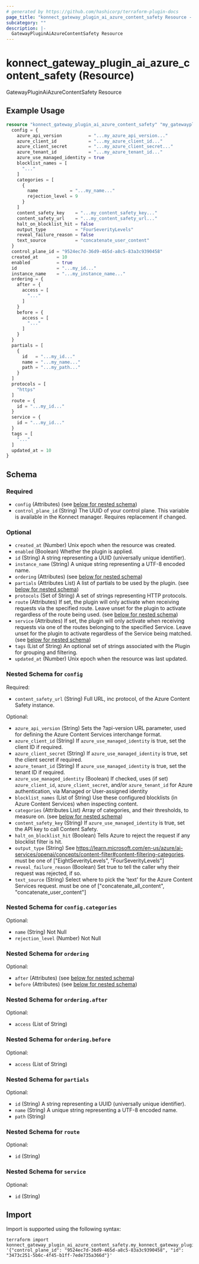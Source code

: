 ```yaml
---
# generated by https://github.com/hashicorp/terraform-plugin-docs
page_title: "konnect_gateway_plugin_ai_azure_content_safety Resource - terraform-provider-konnect"
subcategory: ""
description: |-
  GatewayPluginAiAzureContentSafety Resource
---
```


# konnect_gateway_plugin_ai_azure_content_safety (Resource)

GatewayPluginAiAzureContentSafety Resource

## Example Usage

```terraform
resource "konnect_gateway_plugin_ai_azure_content_safety" "my_gatewaypluginaiazurecontentsafety" {
  config = {
    azure_api_version          = "...my_azure_api_version..."
    azure_client_id            = "...my_azure_client_id..."
    azure_client_secret        = "...my_azure_client_secret..."
    azure_tenant_id            = "...my_azure_tenant_id..."
    azure_use_managed_identity = true
    blocklist_names = [
      "..."
    ]
    categories = [
      {
        name            = "...my_name..."
        rejection_level = 9
      }
    ]
    content_safety_key    = "...my_content_safety_key..."
    content_safety_url    = "...my_content_safety_url..."
    halt_on_blocklist_hit = false
    output_type           = "FourSeverityLevels"
    reveal_failure_reason = false
    text_source           = "concatenate_user_content"
  }
  control_plane_id = "9524ec7d-36d9-465d-a8c5-83a3c9390458"
  created_at       = 10
  enabled          = true
  id               = "...my_id..."
  instance_name    = "...my_instance_name..."
  ordering = {
    after = {
      access = [
        "..."
      ]
    }
    before = {
      access = [
        "..."
      ]
    }
  }
  partials = [
    {
      id   = "...my_id..."
      name = "...my_name..."
      path = "...my_path..."
    }
  ]
  protocols = [
    "https"
  ]
  route = {
    id = "...my_id..."
  }
  service = {
    id = "...my_id..."
  }
  tags = [
    "..."
  ]
  updated_at = 10
}
```

<!-- schema generated by tfplugindocs -->
## Schema

### Required

- `config` (Attributes) (see [below for nested schema](#nestedatt--config))
- `control_plane_id` (String) The UUID of your control plane. This variable is available in the Konnect manager. Requires replacement if changed.

### Optional

- `created_at` (Number) Unix epoch when the resource was created.
- `enabled` (Boolean) Whether the plugin is applied.
- `id` (String) A string representing a UUID (universally unique identifier).
- `instance_name` (String) A unique string representing a UTF-8 encoded name.
- `ordering` (Attributes) (see [below for nested schema](#nestedatt--ordering))
- `partials` (Attributes List) A list of partials to be used by the plugin. (see [below for nested schema](#nestedatt--partials))
- `protocols` (Set of String) A set of strings representing HTTP protocols.
- `route` (Attributes) If set, the plugin will only activate when receiving requests via the specified route. Leave unset for the plugin to activate regardless of the route being used. (see [below for nested schema](#nestedatt--route))
- `service` (Attributes) If set, the plugin will only activate when receiving requests via one of the routes belonging to the specified Service. Leave unset for the plugin to activate regardless of the Service being matched. (see [below for nested schema](#nestedatt--service))
- `tags` (List of String) An optional set of strings associated with the Plugin for grouping and filtering.
- `updated_at` (Number) Unix epoch when the resource was last updated.

<a id="nestedatt--config"></a>
### Nested Schema for `config`

Required:

- `content_safety_url` (String) Full URL, inc protocol, of the Azure Content Safety instance.

Optional:

- `azure_api_version` (String) Sets the ?api-version URL parameter, used for defining the Azure Content Services interchange format.
- `azure_client_id` (String) If `azure_use_managed_identity` is true, set the client ID if required.
- `azure_client_secret` (String) If `azure_use_managed_identity` is true, set the client secret if required.
- `azure_tenant_id` (String) If `azure_use_managed_identity` is true, set the tenant ID if required.
- `azure_use_managed_identity` (Boolean) If checked, uses (if set) `azure_client_id`, `azure_client_secret`, and/or `azure_tenant_id` for Azure authentication, via Managed or User-assigned identity
- `blocklist_names` (List of String) Use these configured blocklists (in Azure Content Services) when inspecting content.
- `categories` (Attributes List) Array of categories, and their thresholds, to measure on. (see [below for nested schema](#nestedatt--config--categories))
- `content_safety_key` (String) If `azure_use_managed_identity` is true, set the API key to call Content Safety.
- `halt_on_blocklist_hit` (Boolean) Tells Azure to reject the request if any blocklist filter is hit.
- `output_type` (String) See https://learn.microsoft.com/en-us/azure/ai-services/openai/concepts/content-filter#content-filtering-categories. must be one of ["EightSeverityLevels", "FourSeverityLevels"]
- `reveal_failure_reason` (Boolean) Set true to tell the caller why their request was rejected, if so.
- `text_source` (String) Select where to pick the 'text' for the Azure Content Services request. must be one of ["concatenate_all_content", "concatenate_user_content"]

<a id="nestedatt--config--categories"></a>
### Nested Schema for `config.categories`

Optional:

- `name` (String) Not Null
- `rejection_level` (Number) Not Null



<a id="nestedatt--ordering"></a>
### Nested Schema for `ordering`

Optional:

- `after` (Attributes) (see [below for nested schema](#nestedatt--ordering--after))
- `before` (Attributes) (see [below for nested schema](#nestedatt--ordering--before))

<a id="nestedatt--ordering--after"></a>
### Nested Schema for `ordering.after`

Optional:

- `access` (List of String)


<a id="nestedatt--ordering--before"></a>
### Nested Schema for `ordering.before`

Optional:

- `access` (List of String)



<a id="nestedatt--partials"></a>
### Nested Schema for `partials`

Optional:

- `id` (String) A string representing a UUID (universally unique identifier).
- `name` (String) A unique string representing a UTF-8 encoded name.
- `path` (String)


<a id="nestedatt--route"></a>
### Nested Schema for `route`

Optional:

- `id` (String)


<a id="nestedatt--service"></a>
### Nested Schema for `service`

Optional:

- `id` (String)

## Import

Import is supported using the following syntax:

```shell
terraform import konnect_gateway_plugin_ai_azure_content_safety.my_konnect_gateway_plugin_ai_azure_content_safety '{"control_plane_id": "9524ec7d-36d9-465d-a8c5-83a3c9390458", "id": "3473c251-5b6c-4f45-b1ff-7ede735a366d"}'
```
